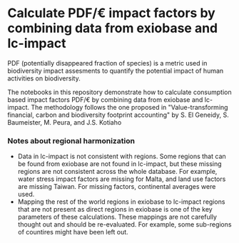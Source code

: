 # Calculate PDF/€ impact factors by combining data from exiobase and lc-impact
PDF (potentially disappeared fraction of species) is a metric used in biodiversity impact assesments to quantify the potential impact of human activities on biodiversity.

The notebooks in this repository demonstrate how to calculate consumption based impact factors PDF/€ by combining data from exiobase and lc-impact. The methodology follows the one proposed in "Value-transforming financial, carbon and biodiversity footprint accounting" by S. El Geneidy, S. Baumeister, M. Peura, and J.S. Kotiaho

### Notes about regional harmonization
- Data in lc-impact is not consistent with regions. Some regions that can be found from exiobase are not found in lc-impact, but these missing regions are not consistent across the whole database. For example, water stress impact factors are missing for Malta, and land use factors are missing Taiwan. For missing factors, continental averages were used.
- Mapping the rest of the world regions in exiobase to lc-impact regions that are not present as direct regions in exiobase is one of the key parameters of these calculations. These mappings are not carefully thought out and should be re-evaluated. For example, some sub-regions of countires might have been left out.